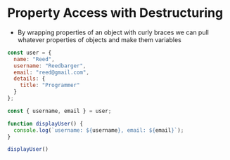 # Property Access with Destructuring

- By wrapping properties of an object with curly braces we can pull whatever properties of objects and make them variables

```javascript
const user = {
  name: "Reed",
  username: "Reedbarger",
  email: "reed@gmail.com",
  details: {
    title: "Programmer"  
  }  
};

const { username, email } = user;

function displayUser() {
  console.log(`username: ${username}, email: ${email}`);  
}

displayUser()
```
